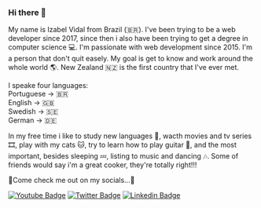 ### Hi there 👋

<!--
**izabelvidal/izabelvidal** is a ✨ _special_ ✨ repository because its `README.md` (this file) appears on your GitHub profile.-->

My name is Izabel Vidal from Brazil (🇧🇷). I've been trying to be a web developer since 2017, since then i also have been trying to get a degree in computer science 💻. I'm passionate with web development since 2015. I'm a person that don't quit easely. My goal is get to know and work around the whole world 🌎. New Zealand 🇳🇿  is the first country that I've ever met.

I speake four languages: <br>
Portuguese -> 🇧🇷 <br>
English -> 🇬🇧  <br>
Swedish -> 🇸🇪  <br>
German -> 🇩🇪  <br>

In my free time i like to study new languages 📜, wacth movies and tv series 🎞️, play with my cats 🐱, try to learn how to play guitar 🎸, and the most important, besides sleeping 💤, listing to music and dancing 🎶. Some of friends would say i'm a great cooker, they're totally right!!!

🌟Come check me out on my socials...🌟

[![Youtube Badge](https://img.shields.io/badge/-Youtube-FF0000?style=flat-square&labelColor=FF0000&logo=youtube&logoColor=white&link=https://www.youtube.com/channel/UCYcZFejvFHucK54-ggWQuNQ)](https://www.youtube.com/channel/UCYcZFejvFHucK54-ggWQuNQ)
[![Twitter Badge](https://img.shields.io/badge/-Twitter-1ca0f1?style=flat-square&labelColor=1ca0f1&logo=twitter&logoColor=white&link=https://twitter.com/_bloodybel)](https://twitter.com/_bloodybel)
[![Linkedin Badge](https://img.shields.io/badge/-LinkedIn-blue?style=flat-square&logo=Linkedin&logoColor=white&link=https://www.linkedin.com/in/izabelvidal/)](https://www.linkedin.com/in/izabelvidal/)

